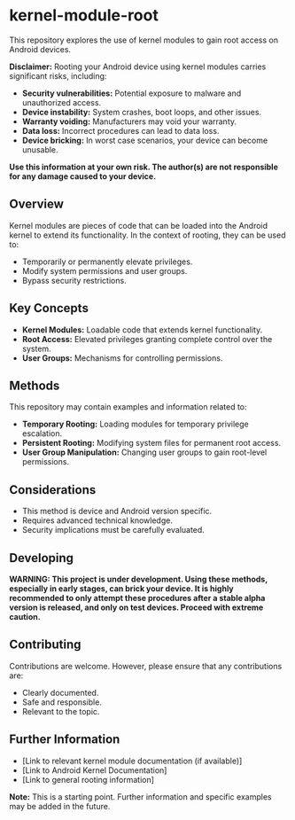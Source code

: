 # kernel-module-root

This repository explores the use of kernel modules to gain root access on Android devices.

**Disclaimer:** Rooting your Android device using kernel modules carries significant risks, including:

* **Security vulnerabilities:** Potential exposure to malware and unauthorized access.
* **Device instability:** System crashes, boot loops, and other issues.
* **Warranty voiding:** Manufacturers may void your warranty.
* **Data loss:** Incorrect procedures can lead to data loss.
* **Device bricking:** In worst case scenarios, your device can become unusable.

**Use this information at your own risk. The author(s) are not responsible for any damage caused to your device.**

## Overview

Kernel modules are pieces of code that can be loaded into the Android kernel to extend its functionality. In the context of rooting, they can be used to:

* Temporarily or permanently elevate privileges.
* Modify system permissions and user groups.
* Bypass security restrictions.

## Key Concepts

* **Kernel Modules:** Loadable code that extends kernel functionality.
* **Root Access:** Elevated privileges granting complete control over the system.
* **User Groups:** Mechanisms for controlling permissions.

## Methods

This repository may contain examples and information related to:

* **Temporary Rooting:** Loading modules for temporary privilege escalation.
* **Persistent Rooting:** Modifying system files for permanent root access.
* **User Group Manipulation:** Changing user groups to gain root-level permissions.

## Considerations

* This method is device and Android version specific.
* Requires advanced technical knowledge.
* Security implications must be carefully evaluated.

## Developing

**WARNING: This project is under development. Using these methods, especially in early stages, can brick your device. It is highly recommended to only attempt these procedures after a stable alpha version is released, and only on test devices. Proceed with extreme caution.**

## Contributing

Contributions are welcome. However, please ensure that any contributions are:

* Clearly documented.
* Safe and responsible.
* Relevant to the topic.

## Further Information

* [Link to relevant kernel module documentation (if available)]
* [Link to Android Kernel Documentation]
* [Link to general rooting information]

**Note:** This is a starting point. Further information and specific examples may be added in the future.
